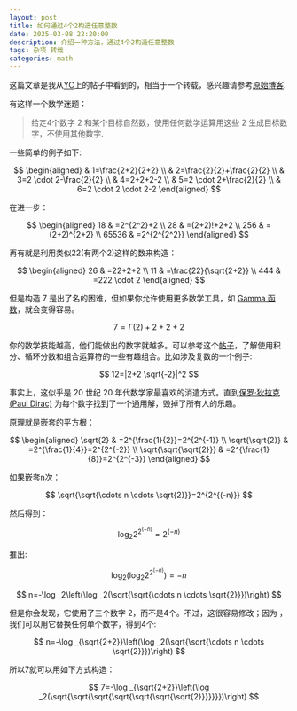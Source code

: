 ```yaml
---
layout: post
title: 如何通过4个2构造任意整数
date: 2025-03-08 22:20:00
description: 介绍一种方法，通过4个2构造任意整数
tags: 杂项 转载
categories: math
---
```


这篇文章是我从[YC](https://news.ycombinator.com/)上的帖子中看到的，相当于一个转载，感兴趣请参考[原始博客](https://eli.thegreenplace.net/2025/making-any-integer-with-four-2s/).

有这样一个数学迷题：

> 给定4个数字 2 和某个目标自然数，使用任何数学运算用这些 2 生成目标数字，不使用其他数字.

一些简单的例子如下:

$$
\begin{aligned}
& 1=\frac{2+2}{2+2} \\
& 2=\frac{2}{2}+\frac{2}{2} \\
& 3=2 \cdot 2-\frac{2}{2} \\
& 4=2+2+2-2 \\
& 5=2 \cdot 2+\frac{2}{2} \\
& 6=2 \cdot 2 \cdot 2-2
\end{aligned}
$$

在进一步：

$$
\begin{aligned}
18 & =2^{2^2}+2 \\
28 & =(2+2)!+2+2 \\
256 & =(2+2)^{2+2} \\
65536 & =2^{2^{2^2}}
\end{aligned}
$$

再有就是利用类似22(有两个2)这样的数来构造：

$$
\begin{aligned}
26 & =22+2+2 \\
11 & =\frac{22}{\sqrt{2+2}} \\
444 & =222 \cdot 2
\end{aligned}
$$

但是构造 7 是出了名的困难，但如果你允许使用更多数学工具，如 [Gamma 函数](https://en.wikipedia.org/wiki/Gamma_function)，就会变得容易。

$$
7=\Gamma(2)+2+2+2
$$

你的数学技能越高，他们能做出的数字就越多。可以参考这个[帖子](https://math.stackexchange.com/questions/1034122/get-the-numbers-from-0-30-by-using-the-number-2-four-times)，了解使用积分、循环分数和组合运算符的一些有趣组合。比如涉及复数的一个例子:

$$
12=|2+2 \sqrt{-2}|^2
$$

事实上，这似乎是 20 世纪 20 年代数学家最喜欢的消遣方式。直到[保罗·狄拉克 (Paul Dirac)](https://en.wikipedia.org/wiki/Paul_Dirac) 为每个数字找到了一个通用解，毁掉了所有人的乐趣。

原理就是嵌套的平方根：

$$
\begin{aligned}
\sqrt{2} & =2^{\frac{1}{2}}=2^{2^{-1}} \\
\sqrt{\sqrt{2}} & =2^{\frac{1}{4}}=2^{2^{-2}} \\
\sqrt{\sqrt{\sqrt{2}}} & =2^{\frac{1}{8}}=2^{2^{-3}}
\end{aligned}
$$

如果嵌套n次：

$$
\sqrt{\sqrt{\cdots n \cdots \sqrt{2}}}=2^{2^{(-n)}}
$$

然后得到：

$$
\log _2 2^{2^{(-n)}}=2^{(-n)}
$$

推出:

$$
\log _2\left(\log _2 2^{2^{(-n)}}\right)=-n
$$

$$
n=-\log _2\left(\log _2(\sqrt{\sqrt{\cdots n \cdots \sqrt{2}}})\right)
$$

但是你会发现，它使用了三个数字 2，而不是4个。不过，这很容易修改；因为 ，我们可以用它替换任何单个数字，得到4个:

$$
n=-\log _{\sqrt{2+2}}\left(\log _2(\sqrt{\sqrt{\cdots n \cdots \sqrt{2}}})\right)
$$

所以7就可以用如下方式构造：

$$
7=-\log _{\sqrt{2+2}}\left(\log _2(\sqrt{\sqrt{\sqrt{\sqrt{\sqrt{\sqrt{\sqrt{2}}}}}}})\right)
$$
